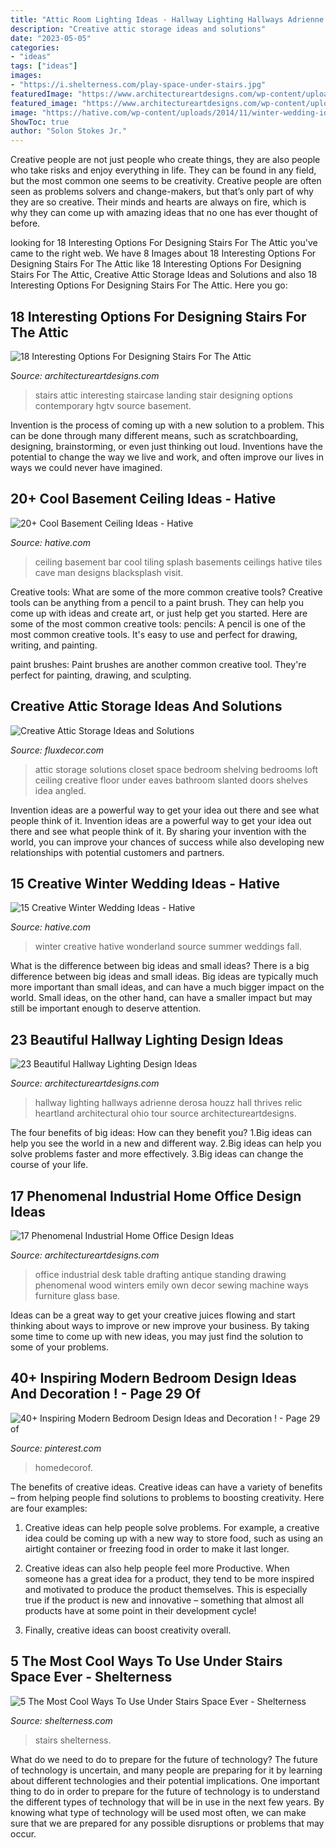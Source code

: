 ```yaml
---
title: "Attic Room Lighting Ideas - Hallway Lighting Hallways Adrienne Derosa Houzz Hall Thrives Relic Heartland Architectural Ohio Tour Source Architectureartdesigns"
description: "Creative attic storage ideas and solutions"
date: "2023-05-05"
categories:
- "ideas"
tags: ["ideas"]
images:
- "https://i.shelterness.com/play-space-under-stairs.jpg"
featuredImage: "https://www.architectureartdesigns.com/wp-content/uploads/2015/02/342.jpg"
featured_image: "https://www.architectureartdesigns.com/wp-content/uploads/2013/12/550.jpg"
image: "https://hative.com/wp-content/uploads/2014/11/winter-wedding-ideas/4-creative-winter-wedding-ideas.jpg"
ShowToc: true
author: "Solon Stokes Jr."
---
```



Creative people are not just people who create things, they are also people who take risks and enjoy everything in life. They can be found in any field, but the most common one seems to be creativity. Creative people are often seen as problems solvers and change-makers, but that’s only part of why they are so creative. Their minds and hearts are always on fire, which is why they can come up with amazing ideas that no one has ever thought of before.

	

		
looking for 18 Interesting Options For Designing Stairs For The Attic you've came to the right web. We have 8 Images about 18 Interesting Options For Designing Stairs For The Attic like 18 Interesting Options For Designing Stairs For The Attic, Creative Attic Storage Ideas and Solutions and also 18 Interesting Options For Designing Stairs For The Attic. Here you go:
		
    
## 18 Interesting Options For Designing Stairs For The Attic

<img loading=lazy src="https://www.architectureartdesigns.com/wp-content/uploads/2016/09/17-3.jpg" onerror="this.onerror=null;this.src='https://tse3.mm.bing.net/th?id=OIP.u7wtwTpgwUwO1Oc_2iqXLQHaLJ&amp;pid=15.1';" alt="18 Interesting Options For Designing Stairs For The Attic">

_Source: architectureartdesigns.com_

>stairs attic interesting staircase landing stair designing options contemporary hgtv source basement. 

	

Invention is the process of coming up with a new solution to a problem. This can be done through many different means, such as scratchboarding, designing, brainstorming, or even just thinking out loud. Inventions have the potential to change the way we live and work, and often improve our lives in ways we could never have imagined.

    
## 20+ Cool Basement Ceiling Ideas - Hative

<img loading=lazy src="https://hative.com/wp-content/uploads/2014/05/basement-ceiling-ideas/12-black-splash-tiling-as-ceiling.jpg" onerror="this.onerror=null;this.src='https://tse2.mm.bing.net/th?id=OIP.YG5JfZZzDcxuNy4W0UOshwHaLH&amp;pid=15.1';" alt="20+ Cool Basement Ceiling Ideas - Hative">

_Source: hative.com_

>ceiling basement bar cool tiling splash basements ceilings hative tiles cave man designs blacksplash visit. 

	

Creative tools: What are some of the more common creative tools?
Creative tools can be anything from a pencil to a paint brush. They can help you come up with ideas and create art, or just help get you started. Here are some of the most common creative tools:
pencils: A pencil is one of the most common creative tools. It's easy to use and perfect for drawing, writing, and painting.

paint brushes: Paint brushes are another common creative tool. They're perfect for painting, drawing, and sculpting.

    
## Creative Attic Storage Ideas And Solutions

<img loading=lazy src="http://fluxdecor.com/wp-content/uploads/2015/09/1-attic-storage-ideas-solutions.jpg" onerror="this.onerror=null;this.src='https://tse4.mm.bing.net/th?id=OIP.3UIQnDoSt_18JUFgH5YNggHaJ4&amp;pid=15.1';" alt="Creative Attic Storage Ideas and Solutions">

_Source: fluxdecor.com_

>attic storage solutions closet space bedroom shelving bedrooms loft ceiling creative floor under eaves bathroom slanted doors shelves idea angled. 

	

Invention ideas are a powerful way to get your idea out there and see what people think of it.
Invention ideas are a powerful way to get your idea out there and see what people think of it. By sharing your invention with the world, you can improve your chances of success while also developing new relationships with potential customers and partners.

    
## 15 Creative Winter Wedding Ideas - Hative

<img loading=lazy src="https://hative.com/wp-content/uploads/2014/11/winter-wedding-ideas/4-creative-winter-wedding-ideas.jpg" onerror="this.onerror=null;this.src='https://tse1.mm.bing.net/th?id=OIP.4f60v5Y5GKkZTbKsUhOBpwHaJ6&amp;pid=15.1';" alt="15 Creative Winter Wedding Ideas - Hative">

_Source: hative.com_

>winter creative hative wonderland source summer weddings fall. 

	

What is the difference between big ideas and small ideas?
There is a big difference between big ideas and small ideas. Big ideas are typically much more important than small ideas, and can have a much bigger impact on the world. Small ideas, on the other hand, can have a smaller impact but may still be important enough to deserve attention.

    
## 23 Beautiful Hallway Lighting Design Ideas

<img loading=lazy src="https://www.architectureartdesigns.com/wp-content/uploads/2013/12/550.jpg" onerror="this.onerror=null;this.src='https://tse4.mm.bing.net/th?id=OIP.SmgY2IUqGucbMOidpe-H8wAAAA&amp;pid=15.1';" alt="23 Beautiful Hallway Lighting Design Ideas">

_Source: architectureartdesigns.com_

>hallway lighting hallways adrienne derosa houzz hall thrives relic heartland architectural ohio tour source architectureartdesigns. 

	

The four benefits of big ideas: How can they benefit you?
1.Big ideas can help you see the world in a new and different way.
2.Big ideas can help you solve problems faster and more effectively.
3.Big ideas can change the course of your life.

    
## 17 Phenomenal Industrial Home Office Design Ideas

<img loading=lazy src="https://www.architectureartdesigns.com/wp-content/uploads/2015/02/342.jpg" onerror="this.onerror=null;this.src='https://tse3.mm.bing.net/th?id=OIP.L48gDUcpeLNfsbna8-TWwQHaJ4&amp;pid=15.1';" alt="17 Phenomenal Industrial Home Office Design Ideas">

_Source: architectureartdesigns.com_

>office industrial desk table drafting antique standing drawing phenomenal wood winters emily own decor sewing machine ways furniture glass base. 

	

Ideas can be a great way to get your creative juices flowing and start thinking about ways to improve or new improve your business. By taking some time to come up with new ideas, you may just find the solution to some of your problems.

    
## 40+ Inspiring Modern Bedroom Design Ideas And Decoration ! - Page 29 Of

<img loading=lazy src="https://i.pinimg.com/736x/b5/86/1f/b5861f23d57a6118ffb9a9269287d874.jpg" onerror="this.onerror=null;this.src='https://tse1.mm.bing.net/th?id=OIP.t5ZvmAMXE-1_PuYzO6f8ZgHaLZ&amp;pid=15.1';" alt="40+ Inspiring Modern Bedroom Design Ideas and Decoration ! - Page 29 of">

_Source: pinterest.com_

>homedecorof. 

	

The benefits of creative ideas.
Creative ideas can have a variety of benefits – from helping people find solutions to problems to boosting creativity. Here are four examples:
1. Creative ideas can help people solve problems. For example, a creative idea could be coming up with a new way to store food, such as using an airtight container or freezing food in order to make it last longer.

2. Creative ideas can also help people feel more Productive. When someone has a great idea for a product, they tend to be more inspired and motivated to produce the product themselves. This is especially true if the product is new and innovative – something that almost all products have at some point in their development cycle!

3. Finally, creative ideas can boost creativity overall.

    
## 5 The Most Cool Ways To Use Under Stairs Space Ever - Shelterness

<img loading=lazy src="https://i.shelterness.com/play-space-under-stairs.jpg" onerror="this.onerror=null;this.src='https://tse2.mm.bing.net/th?id=OIP.zzEPA1p2SvnpfTuDw3fQ_QAAAA&amp;pid=15.1';" alt="5 The Most Cool Ways To Use Under Stairs Space Ever - Shelterness">

_Source: shelterness.com_

>stairs shelterness. 

	

What do we need to do to prepare for the future of technology?
The future of technology is uncertain, and many people are preparing for it by learning about different technologies and their potential implications. One important thing to do in order to prepare for the future of technology is to understand the different types of technology that will be in use in the next few years. By knowing what type of technology will be used most often, we can make sure that we are prepared for any possible disruptions or problems that may occur.

